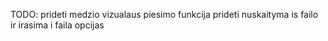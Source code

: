 TODO:
prideti medzio vizualaus piesimo funkcija
prideti nuskaityma is failo ir irasima i faila opcijas